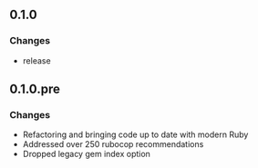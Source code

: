 ## 0.1.0

### Changes

  - release

## 0.1.0.pre

### Changes

  - Refactoring and bringing code up to date with modern Ruby
  - Addressed over 250 rubocop recommendations
  - Dropped legacy gem index option
